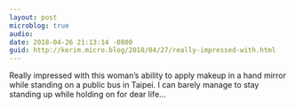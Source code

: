 ```yaml
---
layout: post
microblog: true
audio: 
date: 2018-04-26 21:13:14 -0800
guid: http://kerim.micro.blog/2018/04/27/really-impressed-with.html
---
```

Really impressed with this woman’s ability to apply makeup in a hand mirror while standing on a public bus in Taipei. I can barely manage to stay standing up while holding on for dear life…
